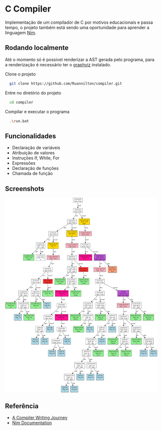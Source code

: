 
# C Compiler

Implementação de um compilador de C por motivos educacionais e passa tempo, o projeto também está sendo uma oportunidade para aprender a linguagem [Nim](https://nim-lang.org/).




## Rodando localmente

Até o momento só é possivel renderizar a AST gerada pelo programa, para a renderização é necessário ter o [graphviz](https://graphviz.org/) instalado.

Clone o projeto

```bash
  git clone https://github.com/Ruannilton/compiler.git
```

Entre no diretório do projeto

```bash
  cd compiler
```

Compilar e executar o programa

```bash
  .\run.bat
```


## Funcionalidades

- Declaração de variáveis
- Atribuição de valores
- Instruções If, While, For
- Expressões
- Declaração de funções
- Chamada de função


## Screenshots

![AST](https://github.com/Ruannilton/compiler/blob/main/graph.png)


## Referência

 - [A Compiler Writing Journey](https://github.com/DoctorWkt/acwj/blob/master/00_Introduction/Readme.md)
 - [Nim Documentation](https://nim-lang.org/documentation.html)


